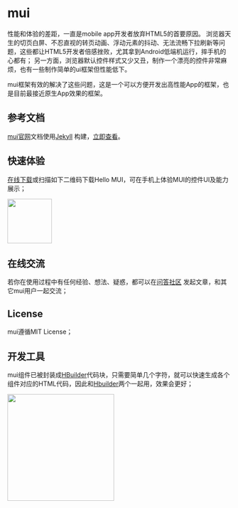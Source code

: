 mui
===

性能和体验的差距，一直是mobile app开发者放弃HTML5的首要原因。 浏览器天生的切页白屏、不忍直视的转页动画、浮动元素的抖动、无法流畅下拉刷新等问题，这些都让HTML5开发者倍感挫败，尤其拿到Android低端机运行，摔手机的心都有； 另一方面，浏览器默认控件样式又少又丑，制作一个漂亮的控件非常麻烦，也有一些制作简单的ui框架但性能低下。

mui框架有效的解决了这些问题，这是一个可以方便开发出高性能App的框架，也是目前最接近原生App效果的框架。

参考文档
------
[mui官网](http://dev.dcloud.net.cn/mui/)文档使用[Jekyll](http://jekyllrb.com) 构建，[立即查看](http://dev.dcloud.net.cn/mui/)。

快速体验
--------
[在线下载](http://www.dcloud.io/hellomui)或扫描如下二维码下载Hello MUI，可在手机上体验MUI的控件UI及能力展示；

<a href="http://www.dcloud.io/hellomui" target="_blank">
<img src="http://www.dcloud.io/images/code-m.png" width="100" />
</a>


在线交流
--------
若你在使用过程中有任何经验、想法、疑惑，都可以在[问答社区](http://ask.dcloud.net.cn/topic/mui) 发起文章，和其它mui用户一起交流；

License
-------

mui遵循MIT License；

开发工具
-------
mui组件已被封装成[HBuilder](http://www.dcloud.io)代码块，只需要简单几个字符，就可以快速生成各个组件对应的HTML代码，因此和[Hbuilder](http://www.dcloud.io)两个一起用，效果会更好；

<a href="http://www.dcloud.io/" target="_blank">
<img src="http://www.dcloud.io/img/text-b.png" width="240" />
</a>
